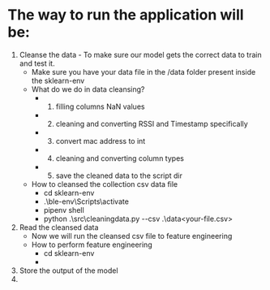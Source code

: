 # The way to run the application will be:
1. Cleanse the data - To make sure our model gets the correct data to train and test it. 
    - Make sure you have your data file in the /data folder present inside the sklearn-env
    - What do we do in data cleansing?
        - 1. filling columns NaN values
        - 2. cleaning and converting RSSI and Timestamp specifically
        - 3. convert mac address to int
        - 4. cleaning and converting column types
        - 5. save the cleaned data to the script dir
    - How to cleansed the collection csv data file
        - cd sklearn-env
        - .\ble-env\Scripts\activate
        - pipenv shell
        - python  .\src\cleaningdata.py --csv .\data\<your-file.csv>
2. Read the cleansed data
    - Now we will run the cleansed csv file to feature engineering
    - How to perform feature engineering
       - cd sklearn-env
       - 
3. Store the output of the model
4. 